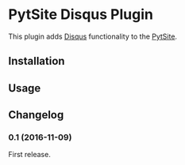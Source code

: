 # PytSite Disqus Plugin

This plugin adds [Disqus](https://disqus.com) functionality to the [PytSite](https://pytsite.xyz).


## Installation


## Usage


## Changelog

### 0.1 (2016-11-09)
First release.
